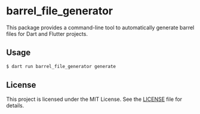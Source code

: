 # barrel_file_generator

This package provides a command-line tool to automatically generate barrel files for Dart and Flutter projects.

## Usage

```bash
$ dart run barrel_file_generator generate
```


## License
This project is licensed under the MIT License. See the [LICENSE](LICENSE) file for details.
